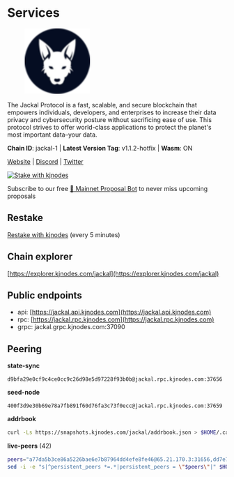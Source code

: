 # Services

<figure><img src="https://raw.githubusercontent.com/kj89/cosmos-images/main/logos/jackal.png" width="150" alt=""><figcaption></figcaption></figure>

The Jackal Protocol is a fast, scalable, and secure blockchain that empowers  individuals, developers, and enterprises to increase their data privacy and  cybersecurity posture without sacrificing ease of use. This protocol strives  to offer world-class applications to protect the planet's most important data–your data.

**Chain ID**: jackal-1 | **Latest Version Tag**: v1.1.2-hotfix | **Wasm**: ON

[Website](https://jackalprotocol.com) | [Discord](https://discord.com/invite/5GKym3p6rj) | [Twitter](https://twitter.com/Jackal_Protocol)

[![Stake with kjnodes](https://i.ibb.co/cr44Q8j/button-stake-with-kjnodes.png)](https://restake.app/jackal/jklvaloper1tr3wm3mdkz0tda6t7vavqnn7fe2g4un0f67xmt)

Subscribe to our free [🤖 Mainnet Proposal Bot](https://t.me/kjnodes_proposal_bot) to never miss upcoming proposals

## Restake

[Restake with kjnodes](https://restake.app/jackal/jklvaloper1tr3wm3mdkz0tda6t7vavqnn7fe2g4un0f67xmt) (every 5 minutes)
## Chain explorer
[https://explorer.kjnodes.com/jackal](https://explorer.kjnodes.com/jackal)

## Public endpoints

* api: [https://jackal.api.kjnodes.com](https://jackal.api.kjnodes.com)
* rpc: [https://jackal.rpc.kjnodes.com](https://jackal.rpc.kjnodes.com)
* grpc: jackal.grpc.kjnodes.com:37090

## Peering

**state-sync**

```text
d9bfa29e0cf9c4ce0cc9c26d98e5d97228f93b0b@jackal.rpc.kjnodes.com:37656
```

**seed-node**

```text
400f3d9e30b69e78a7fb891f60d76fa3c73f0ecc@jackal.rpc.kjnodes.com:37659
```

**addrbook**
```bash
curl -Ls https://snapshots.kjnodes.com/jackal/addrbook.json > $HOME/.canine/config/addrbook.json
```

**live-peers** (42)
```bash
peers="a77da5b3ce86a5226bae6e7b87964dd4efe8fe46@65.21.170.3:31656,dd7e72f0a71476e51c0a601a40d6fc02a1ae1a95@65.108.6.45:60856,7751d16cfa48da0a5bea6f40e9bcc386b4c76c50@51.89.7.184:26638,2ec46ff04ebfafc19f505feaaf00943c15bb2757@185.16.38.149:26656,ef8c470a03f3753df53dad15a435f99d6869f6a7@51.81.107.95:10856,d9bfa29e0cf9c4ce0cc9c26d98e5d97228f93b0b@65.109.88.38:37656,ff94a29e02de8369faf37c76d3c97684bbd51bd6@185.16.38.165:17556,dd3cab79ffae0aed4f519503b66e9403c69eeb14@85.237.193.101:25565,ee2ef67b49cbc7b4af7ff0b7321870a5d9ae69a5@65.108.138.80:17556,2bb49680d595628991383323806db3fa53d15eb5@65.109.85.170:53656,cda2f5ee8d1feff1a5136e17a17b4a3a374a6f49@65.109.106.172:32656,11c23c5341d0ac69f9ebb3be9afa7fe0e134ece0@94.79.54.137:28656,d39fecbc409541de13fa644d90066d4dabe08262@95.165.89.222:24475,159834da1073b793a9f6730841d827802051ed75@198.244.178.213:26656,399068f8371dce4ae5d7cd7da2c965e765e68f4b@65.108.238.102:17556,173c43436e2287f3660c344a5fd2386da4a61968@65.109.92.241:11126,68b81df146d915f599775a18953bbefbd49d024a@193.70.33.64:17556,e2172f53b4c59ed157d97802dc6b5ae8b17d3bb1@109.236.81.221:46656,588e509e3a8c1dc4ba938779bf569cd9f6f0f4be@212.23.222.109:26256,55df88ae25223565af42ccd6b3b558b8e70bba31@213.239.216.252:26656,ebc272824924ea1a27ea3183dd0b9ba713494f83@95.214.55.198:26906,69b34e294afe1e237eee043805ba211aedd6db7c@65.108.99.169:18656,0faa7f1099de2e02deebe09fcb52863056333265@144.202.72.17:26616,108652f503665772ad024d9d2129a9f4fa9ffe9b@176.9.98.24:30536,80cc4b90a546a138a480642dd5ce0fcf65ba2d8c@65.108.41.172:29956,c2842c76779913e05fa4256e3caab852e1782951@202.61.194.254:60756,9bcaee1ad957fa75f60a6dd9d8870e53220794a9@104.37.187.214:60756,83d66a37202785b09aee4e3ae1b50d2ddfbf860c@162.19.89.8:10856,a79da224ad9d4501dbf1d547986ebec55d56b951@135.181.128.114:17556,0985977a794b298e7ef990fe344d572c60c453b1@172.105.72.158:26656,637166728d6103ad4ec9fff97a321a024bff3e58@65.109.94.221:28656,ecb163fca7436befa3a5694a7d558e89d3f04b2c@65.109.29.150:17656,46d4495643f2579573a61e181a88de3b8f0acc4f@2.139.23.24:36656,26b6255375a592c3b0664bd474a6975f468c3785@88.99.164.158:11126,0836e6f18a67cc6139e315f024189cb8a84f3121@95.217.0.158:26656,a2afb42b65da7013eca54778ce01dfb877c2a82a@154.12.227.132:37656,a877c11ecef83401dcc96c4499874ebc3f13367b@116.202.36.240:10756,fc905fe58d36875a833202ce53759d0ae6c11435@141.95.65.26:48656,ac6e9b3fc2d18f51aa8d6f98bae9e05acfac97e1@217.131.118.88:26656,24d557203af1734d8a9e94d1819f0920ee66845c@185.252.235.83:27656,7adbbe1a5f867a0befcf1fd94f395dd8257d718f@73.40.151.121:15656,2b7f02456898efbbb9da462b9b3e80ba12ff2f7c@65.109.116.50:27656"
sed -i -e "s|^persistent_peers *=.*|persistent_peers = \"$peers\"|" $HOME/.canine/config/config.toml
```
